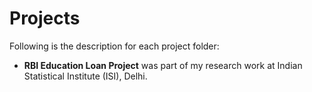 # Projects

Following is the description for each project folder: 

* **RBI Education Loan Project** was part of my research work at Indian Statistical Institute (ISI), Delhi.
